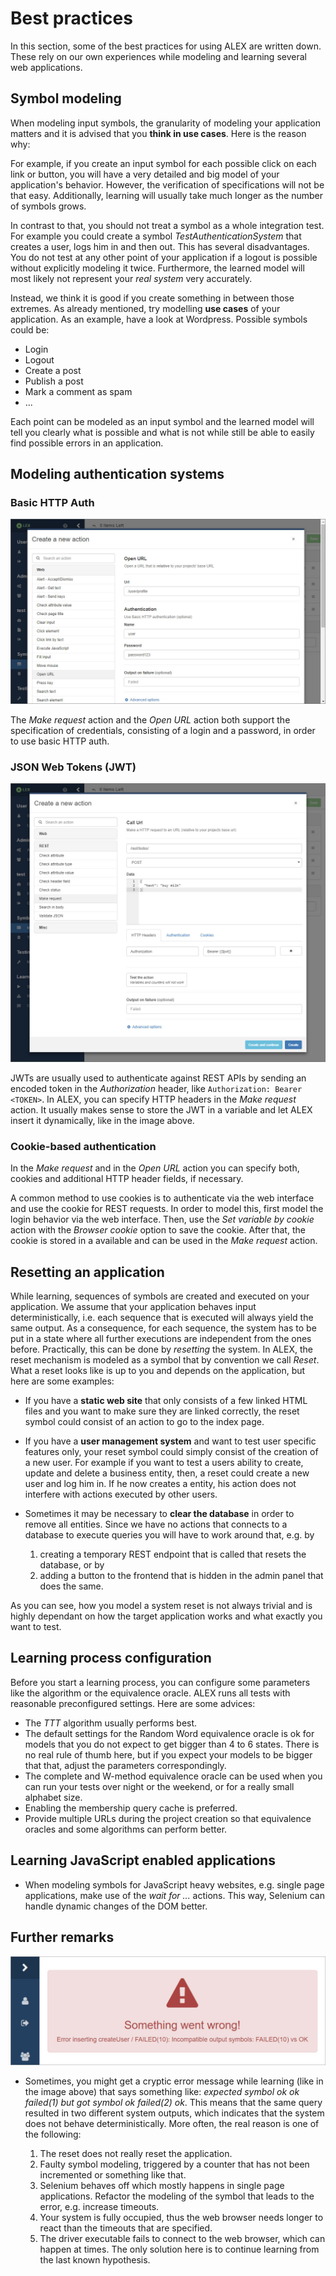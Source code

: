 # Best practices

In this section, some of the best practices for using ALEX are written down. 
These rely on our own experiences while modeling and learning several web applications.


## Symbol modeling

When modeling input symbols, the granularity of modeling your application matters and it is advised that you **think in use cases**. 
Here is the reason why:

For example, if you create an input symbol for each possible click on each link or button, you will have a very detailed and big model of your application's behavior.
However, the verification of specifications will not be that easy.
Additionally, learning will usually take much longer as the number of symbols grows.

In contrast to that, you should not treat a symbol as a whole integration test. 
For example you could create a symbol _TestAuthenticationSystem_ that creates a user, logs him in and then out. 
This has several disadvantages. 
You do not test at any other point of your application if a logout is possible without explicitly modeling it twice. 
Furthermore, the learned model will most likely not represent your _real system_ very accurately.  

Instead, we think it is good if you create something in between those extremes. 
As already mentioned, try modelling **use cases** of your application. 
As an example, have a look at Wordpress. 
Possible symbols could be:

- Login
- Logout
- Create a post
- Publish a post
- Mark a comment as spam
- ...

Each point can be modeled as an input symbol and the learned model will tell you clearly what is possible and what is not while still be able to easily find possible errors in an application.


## Modeling authentication systems

### Basic HTTP Auth

![Auth](assets/auth-1.jpg)

The *Make request* action and the *Open URL* action both support the specification of credentials, consisting of a login and a password, in order to use basic HTTP auth.

### JSON Web Tokens (JWT)

![Auth](assets/auth-2.jpg)

JWTs are usually used to authenticate against REST APIs by sending an encoded token in the *Authorization* header, like `Authorization: Bearer <TOKEN>`. 
In ALEX, you can specify HTTP headers in the *Make request* action.
It usually makes sense to store the JWT in a variable and let ALEX insert it dynamically, like in the image above.

### Cookie-based authentication

In the *Make request* and in the *Open URL* action you can specify both, cookies and additional HTTP header fields, if necessary.

A common method to use cookies is to authenticate via the web interface and use the cookie for REST requests.
In order to model this, first model the login behavior via the web interface.
Then, use the *Set variable by cookie* action with the *Browser cookie* option to save the cookie.
After that, the cookie is stored in a available and can be used in the *Make request* action.


## Resetting an application

While learning, sequences of symbols are created and executed on your application. 
We assume that your application behaves input deterministically, i.e. each sequence that is executed will always yield the same output. 
As a consequence, for each sequence, the system has to be put in a state where all further executions are independent from the ones before.
Practically, this can be done by *resetting* the system.
In ALEX, the reset mechanism is modeled as a symbol that by convention we call *Reset*.
What a reset looks like is up to you and depends on the application, but here are some examples:

* If you have a **static web site** that only consists of a few linked HTML files and you want to make sure they are linked correctly, the reset symbol could consist of an action to go to the index page.

* If you have a **user management system** and want to test user specific features only, your reset symbol could simply consist of the creation of a new user. 
  For example if you want to test a users ability to create, update and delete a business entity, then, a reset could create a new user and log him in. 
  If he now creates a entity, his action does not interfere with actions executed by other users.

* Sometimes it may be necessary to **clear the database** in order to remove all entities. 
  Since we have no actions that connects to a database to execute queries you will have to work around that, e.g. by 

    1. creating a temporary REST endpoint that is called that resets the database, or by 
    2. adding a button to the frontend that is hidden in the admin panel that does the same.

As you can see, how you model a system reset is not always trivial and is highly dependant on how the target application works and what exactly you want to test.


## Learning process configuration

Before you start a learning process, you can configure some parameters like the algorithm or the equivalence oracle. 
ALEX runs all tests with reasonable preconfigured settings.
Here are some advices:

- The *TTT* algorithm usually performs best.
- The default settings for the Random Word equivalence oracle is ok for models that you do not expect to get bigger than 4 to 6 states. 
  There is no real rule of thumb here, but if you expect your models to be bigger that that, adjust the parameters correspondingly.
- The complete and W-method equivalence oracle can be used when you can run your tests over night or the weekend, or for a really small alphabet size. 
- Enabling the membership query cache is preferred.
- Provide multiple URLs during the project creation so that equivalence oracles and some algorithms can perform better.


## Learning JavaScript enabled applications

- When modeling symbols for JavaScript heavy websites, e.g. single page applications, make use of the *wait for ...* actions. 
  This way, Selenium can handle dynamic changes of the DOM better.


## Further remarks

![Learning Error](assets/learning-error.jpg)

- Sometimes, you might get a cryptic error message while learning (like in the image above) that says something like: *expected symbol ok ok failed(1) but got symbol ok failed(2) ok*.
  This means that the same query resulted in two different system outputs, which indicates that the system does not behave deterministically.
  More often, the real reason is one of the following:
  
  1. The reset does not really reset the application.
  2. Faulty symbol modeling, triggered by a counter that has not been incremented or something like that.
  3. Selenium behaves off which mostly happens in single page applications.
     Refactor the modeling of the symbol that leads to the error, e.g. increase timeouts.
  4. Your system is fully occupied, thus the web browser needs longer to react than the timeouts that are specified.
  5. The driver executable fails to connect to the web browser, which can happen at times.
     The only solution here is to continue learning from the last known hypothesis.
